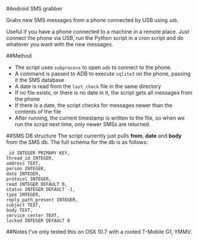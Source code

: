 #Android SMS grabber

Grabs new SMS messages from a phone connected by USB using `adb`.

Useful if you have a phone connected to a machine in a remote place. Just connect the phone via USB, run the Python script in a cron script and do whatever you want with the new messages.


##Method
* The script uses `subprocess` to open `adb` to connect to the phone.
* A command is passed to ADB to execute `sqlite3` on the phone, passing it the SMS database
* A date is read from the `last_check` file in the same directory
* If no file exists, or there is no date in it, the script gets all messages from the phone
* If there is a date, the script checks for messages newer than the contents of the file
* After running, the current timestamp is written to the file, so when we run the script next time, only newer SMSs are returned.


##SMS DB structure
The script currently just pulls __from__, __date__ and __body__ from the SMS db. The full schema for the db is as follows:

	_id INTEGER PRIMARY KEY,
	thread_id INTEGER,
	address TEXT,
	person INTEGER,
	date INTEGER,
	protocol INTEGER,
	read INTEGER DEFAULT 0,
	status INTEGER DEFAULT -1,
	type INTEGER,
	reply_path_present INTEGER,
	subject TEXT,
	body TEXT,
	service_center TEXT,
	locked INTEGER DEFAULT 0


##Notes
I've only tested this on OSX 10.7 with a rooted T-Mobile G1, YMMV.
